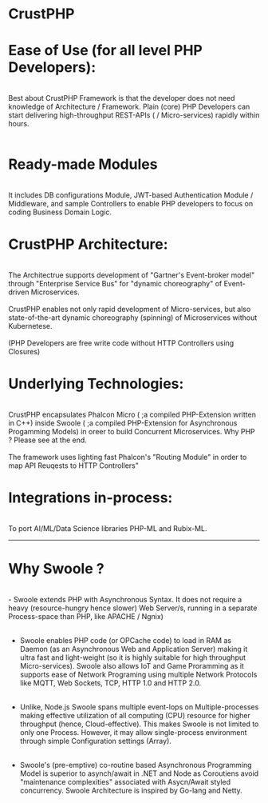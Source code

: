 # CrustPHP
<h1>Ease of Use (for all level PHP Developers):</h1><br/>
Best about CrustPHP Framework is that the developer does not need knowledge of Architecture / Framework. Plain (core) PHP Developers can start delivering high-throughput REST-APIs ( / Micro-services) rapidly within hours.<br/><br/>
  
<h1>Ready-made Modules</h1><br/>
It includes DB configurations Module, JWT-based Authentication Module / Middleware, and sample Controllers to enable PHP developers to focus on coding Business Domain Logic.

<h1>CrustPHP Architecture:</h1><br/>
The Architectrue supports development of "Gartner's Event-broker model" through "Enterprise Service Bus" for "dynamic choreography" of Event-driven Microservices.<br/><br/>
CrustPHP enables not only rapid development of Micro-services, but also state-of-the-art dynamic choreography (spinning) of Microservices without Kubernetese.<br/><br/>
(PHP Developers are free write code without HTTP Controllers using Closures) 

<h1>Underlying Technologies:</h1><br/>
CrustPHP encapsulates Phalcon Micro ( ;a compiled PHP-Extension written in C++) inside Swoole ( ;a compiled PHP-Extension for Asynchronous Progamming Models) in oreer to build Concurrent Microservices. Why PHP ? Please see at the end. <br/><br/>
The framework uses lighting fast Phalcon's "Routing Module" in order to map API Reuqests to HTTP Controllers"  

<h1>Integrations in-process:</h1><br/>
To port AI/ML/Data Science libraries PHP-ML and Rubix-ML.

<hr style="height:2px;border-width:0;color:gray;background-color:gray">

<h1>Why Swoole ?</h1><br/>
- Swoole extends PHP with Asynchronous Syntax. It does not require a heavy (resource-hungry hence slower) Web Server/s, running in a separate Process-space than PHP, like APACHE / Ngnix)<br/><br/>

- Swoole enables PHP code (or OPCache code) to load in RAM as Daemon (as an Asynchronous Web and Application Server) making it ultra fast and light-weight (so it is highly suitable for high throughput Micro-services). Swoole also allows IoT and Game Proramming as it supports ease of Network Programing using multiple Network Protocols like MQTT, Web Sockets, TCP, HTTP 1.0 and HTTP 2.0. <br/><br/>

- Unlike, Node.js Swoole spans multiple event-lops on Multiple-processes making effective utilization of all computing (CPU) resource for higher throughput (hence, Cloud-effective). This makes Swoole is not limited to only one Process. However, it may allow single-process environment through simple Configuration settings (Array).<br/><br/>

- Swoole's (pre-emptive) co-routine based Asynchronous Programming Model is superior to asynch/await in .NET and Node as Coroutiens avoid "maintenance complexities" associated with Asycn/Await styled concurrency. Swoole Architecture is inspired by Go-lang and Netty.

